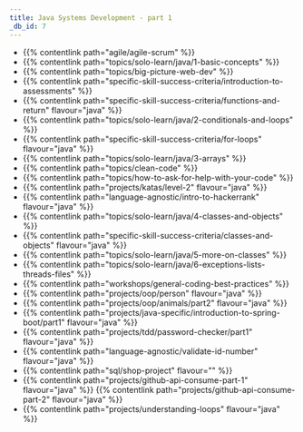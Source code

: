 ```yaml
---
title: Java Systems Development - part 1
_db_id: 7
---
```


- {{% contentlink path="agile/agile-scrum" %}}
- {{% contentlink path="topics/solo-learn/java/1-basic-concepts" %}}
- {{% contentlink path="topics/big-picture-web-dev" %}}
- {{% contentlink path="specific-skill-success-criteria/introduction-to-assessments" %}}
- {{% contentlink path="specific-skill-success-criteria/functions-and-return" flavour="java" %}}
- {{% contentlink path="topics/solo-learn/java/2-conditionals-and-loops" %}}
- {{% contentlink path="specific-skill-success-criteria/for-loops" flavour="java" %}}
- {{% contentlink path="topics/solo-learn/java/3-arrays" %}}
- {{% contentlink path="topics/clean-code" %}}
- {{% contentlink path="topics/how-to-ask-for-help-with-your-code" %}}
- {{% contentlink path="projects/katas/level-2" flavour="java" %}}
- {{% contentlink path="language-agnostic/intro-to-hackerrank" flavour="java" %}}
- {{% contentlink path="topics/solo-learn/java/4-classes-and-objects" %}}
- {{% contentlink path="specific-skill-success-criteria/classes-and-objects" flavour="java" %}}
- {{% contentlink path="topics/solo-learn/java/5-more-on-classes" %}}
- {{% contentlink path="topics/solo-learn/java/6-exceptions-lists-threads-files" %}}
- {{% contentlink path="workshops/general-coding-best-practices" %}}
- {{% contentlink path="projects/oop/person" flavour="java" %}}
- {{% contentlink path="projects/oop/animals/part2" flavour="java" %}}
- {{% contentlink path="projects/java-specific/introduction-to-spring-boot/part1" flavour="java" %}}
- {{% contentlink path="projects/tdd/password-checker/part1" flavour="java" %}}
- {{% contentlink path="language-agnostic/validate-id-number" flavour="java" %}}
- {{% contentlink path="sql/shop-project" flavour="" %}}
- {{% contentlink path="projects/github-api-consume-part-1" flavour="java" %}}
{{% contentlink path="projects/github-api-consume-part-2" flavour="java" %}}
- {{% contentlink path="projects/understanding-loops" flavour="java" %}}

